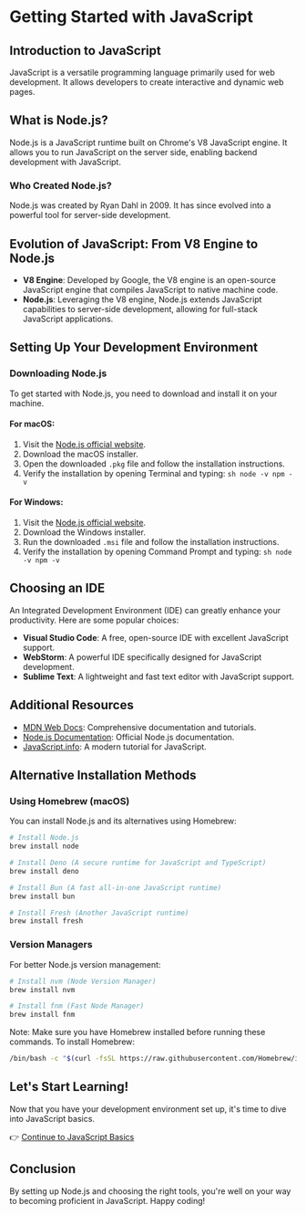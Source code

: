 # Getting Started with JavaScript

## Introduction to JavaScript
JavaScript is a versatile programming language primarily used for web development. It allows developers to create interactive and dynamic web pages.

## What is Node.js?
Node.js is a JavaScript runtime built on Chrome's V8 JavaScript engine. It allows you to run JavaScript on the server side, enabling backend development with JavaScript.

### Who Created Node.js?
Node.js was created by Ryan Dahl in 2009. It has since evolved into a powerful tool for server-side development.

## Evolution of JavaScript: From V8 Engine to Node.js
- **V8 Engine**: Developed by Google, the V8 engine is an open-source JavaScript engine that compiles JavaScript to native machine code.
- **Node.js**: Leveraging the V8 engine, Node.js extends JavaScript capabilities to server-side development, allowing for full-stack JavaScript applications.

## Setting Up Your Development Environment

### Downloading Node.js
To get started with Node.js, you need to download and install it on your machine.

#### For macOS:
1. Visit the [Node.js official website](https://nodejs.org/).
2. Download the macOS installer.
3. Open the downloaded `.pkg` file and follow the installation instructions.
4. Verify the installation by opening Terminal and typing:
                   ```sh
                   node -v
                   npm -v
                   ```

#### For Windows:
1. Visit the [Node.js official website](https://nodejs.org/).
2. Download the Windows installer.
3. Run the downloaded `.msi` file and follow the installation instructions.
4. Verify the installation by opening Command Prompt and typing:
                   ```sh
                   node -v
                   npm -v
                   ```

## Choosing an IDE
An Integrated Development Environment (IDE) can greatly enhance your productivity. Here are some popular choices:
- **Visual Studio Code**: A free, open-source IDE with excellent JavaScript support.
- **WebStorm**: A powerful IDE specifically designed for JavaScript development.
- **Sublime Text**: A lightweight and fast text editor with JavaScript support.

## Additional Resources
- [MDN Web Docs](https://developer.mozilla.org/en-US/docs/Web/JavaScript): Comprehensive documentation and tutorials.
- [Node.js Documentation](https://nodejs.org/en/docs/): Official Node.js documentation.
- [JavaScript.info](https://javascript.info/): A modern tutorial for JavaScript.

## Alternative Installation Methods

### Using Homebrew (macOS)
You can install Node.js and its alternatives using Homebrew:

```sh
# Install Node.js
brew install node

# Install Deno (A secure runtime for JavaScript and TypeScript)
brew install deno

# Install Bun (A fast all-in-one JavaScript runtime)
brew install bun

# Install Fresh (Another JavaScript runtime)
brew install fresh
```

### Version Managers
For better Node.js version management:

```sh
# Install nvm (Node Version Manager)
brew install nvm

# Install fnm (Fast Node Manager)
brew install fnm
```

Note: Make sure you have Homebrew installed before running these commands. To install Homebrew:
```sh
/bin/bash -c "$(curl -fsSL https://raw.githubusercontent.com/Homebrew/install/HEAD/install.sh)"
```

## Let's Start Learning!
Now that you have your development environment set up, it's time to dive into JavaScript basics. 

👉 [Continue to JavaScript Basics](../01_Basics/)

## Conclusion
By setting up Node.js and choosing the right tools, you're well on your way to becoming proficient in JavaScript. Happy coding!
